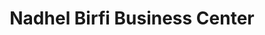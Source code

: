 ---
title: "Nadhel Birfi Business Center"
url: /monrovia/nadhel-birfi-business-center/
shop: Dorfladen
---